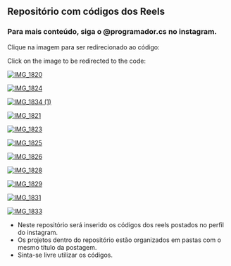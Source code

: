 ## Repositório com códigos dos Reels

### Para mais conteúdo, siga o @programador.cs no instagram.

Clique na imagem para ser redirecionado ao código:

Click on the image to be redirected to the code:

[![IMG_1820](https://user-images.githubusercontent.com/28737079/178617830-67ae662f-1607-4e72-b349-f62bd7a2f243.PNG)](https://github.com/Cassianosch/programador.cs-reels/tree/master/card-stranger-things)

[![IMG_1824](https://user-images.githubusercontent.com/28737079/178618812-5bebee1a-7753-4bbd-852c-8ff6835b8d5a.PNG)](https://github.com/Cassianosch/programador.cs-reels/tree/master/logo-stranger-things)

[![IMG_1834 (1)](https://user-images.githubusercontent.com/28737079/178620754-3a66cbee-368b-4495-bb9d-7140276a9201.png)](https://github.com/Cassianosch/programador.cs-reels/tree/master/slider-produtos-simplesx)

[![IMG_1821](https://user-images.githubusercontent.com/28737079/178618497-4b5aa23e-f101-455b-9ff8-3ca47675c1a9.PNG)](https://github.com/Cassianosch/programador.cs-reels/tree/master/botao-borda-linear)

[![IMG_1823](https://user-images.githubusercontent.com/28737079/178618627-f133a537-a78b-4c9d-b726-e9bd64672dd7.PNG)](https://github.com/Cassianosch/programador.cs-reels/tree/master/cards-efeito-vento)

[![IMG_1825](https://user-images.githubusercontent.com/28737079/178618920-85d18275-eb21-438d-8074-5ae986288d40.PNG)](https://github.com/Cassianosch/programador.cs-reels/tree/master/search-com-html-puro)

[![IMG_1826](https://user-images.githubusercontent.com/28737079/178619074-a568b0c1-3386-4df9-b122-81309a508910.PNG)](https://github.com/Cassianosch/programador.cs-reels/tree/master/color-background-text)

[![IMG_1828](https://user-images.githubusercontent.com/28737079/178619283-47331c8b-98ee-4b67-b0b6-8909208d8df0.PNG)]()

[![IMG_1829](https://user-images.githubusercontent.com/28737079/178619449-e4376201-52cd-40e5-95b1-82e97a0dd00b.PNG)](https://github.com/Cassianosch/programador.cs-reels/tree/master/efeito-pulsante)

[![IMG_1831](https://user-images.githubusercontent.com/28737079/178619603-4f597f22-b87f-4fb1-a746-f077c30ca2e8.PNG)](https://github.com/Cassianosch/programador.cs-reels/tree/master/button-com-loader)

[![IMG_1833](https://user-images.githubusercontent.com/28737079/178619781-972e0e5e-2256-4e78-ae0c-8cfd3f1da610.PNG)](https://github.com/Cassianosch/programador.cs-reels/tree/master/cards-estilo-twitter)

- Neste repositório será inserido os códigos dos reels postados no perfil do instagram.
- Os projetos dentro do repositório estão organizados em pastas com o mesmo título da postagem.
- Sinta-se livre utilizar os códigos.
